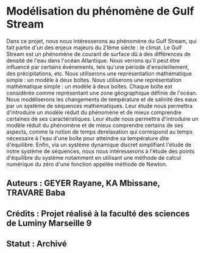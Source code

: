 # Modélisation du phénomène de Gulf Stream

Dans ce projet, nous nous intéresserons au phénomène du Gulf Stream, qui fait partie d'un des enjeux majeurs du 21ème siècle : le climat.
Le Gulf Stream est un phénomène de courant de surface dû à des différences de densité de l'eau dans l'océan Atlantique. 
Nous verrons qu'il peut être influencé par certains événements, tels qu'une période d'ensoleillement, des précipitations, etc. 
Nous utiliserons une représentation mathématique simple : un modèle à deux boîtes. Nous utiliserons une représentation mathématique simple : un modèle à deux boîtes. 
Chaque boîte est considérée comme représentant une zone géographique définie de l'océan. Nous modéliserons les changements de température et de salinité des eaux par un système de séquences mathématiques. 
Leur étude nous permettra d'introduire un modèle réduit du phénomène et de mieux comprendre certaines de ses caractéristiques.
Leur étude nous permettra d'introduire un modèle réduit du phénomène et de mieux comprendre certains de ses aspects, comme la notion de temps derelaxation qui correspond au temps nécessaire à l'eau d'une boîte pour atteindre sa température dite d'équilibre.
Enfin, via un système dynamique discret simplifiant l'étude de notre système de séquences, nous nous intéresserons à l'étude des points d'équilibre du système notamment en utilisant une méthode de calcul numérique du zéro d'une fonction appelée méthode de Newton.

## Auteurs : GEYER Rayane, KA Mbissane, TRAVARE Baba

## Crédits : Projet réalisé à la faculté des sciences de Luminy Marseille 9

## Statut : Archivé

